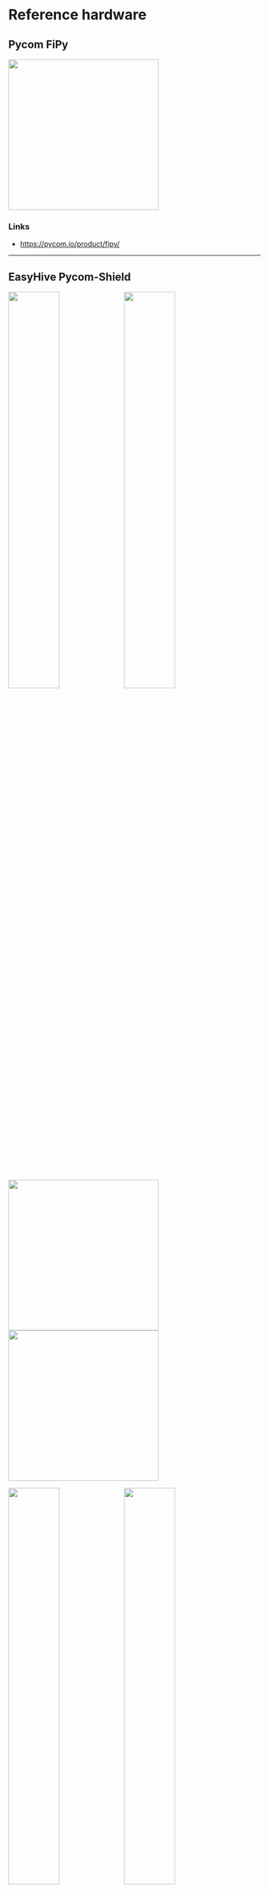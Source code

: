 # Reference hardware

## Pycom FiPy
<a href="https://i0.wp.com/pycom.io/wp-content/uploads/2018/08/fipyTop.png?fit=1000%2C1000&ssl=1"><img src="https://i0.wp.com/pycom.io/wp-content/uploads/2018/08/fipyTop.png?fit=300%2C300&ssl=1" height="300"></a>

### Links
- https://pycom.io/product/fipy/

---

## EasyHive Pycom-Shield

<img src="https://ptrace.hiveeyes.org/2019_03-17_EasyHive%20Datalogger%20v1.jpg" width="45%"> <img src="http://easyhive.org/landingpage/img/bg-showcase-2.jpg" width="45%">

<a href="https://community.hiveeyes.org/uploads/default/original/2X/a/a1d2a90f9b28604446924b1676780b627538f7e5.jpeg"><img src="https://community.hiveeyes.org/uploads/default/optimized/2X/a/a1d2a90f9b28604446924b1676780b627538f7e5_2_666x500.jpeg" height="300"></a>
<a href="https://community.hiveeyes.org/uploads/default/original/2X/e/e5d795fe3ffa42018b2078178c704277d220275c.jpeg"><img src="https://community.hiveeyes.org/uploads/default/optimized/2X/e/e5d795fe3ffa42018b2078178c704277d220275c_2_666x500.jpeg" height="300"></a>

<img src="https://raw.githubusercontent.com/jacobron/EasyHive_Pycom_Shield/master/V1.0/hardware/Shield_3D_Snapshot_front_V1.png" width="45%"> <img src="https://raw.githubusercontent.com/jacobron/EasyHive_Pycom_Shield/master/V1.0/hardware/Shield_3D_Snapshot_back_V1.png" width="45%">

### Links
- http://easyhive.org/
- http://blog.easyhive.org/2019/01/28/multi-sensor-shield-fuer-die-bienenstoecke/
- https://github.com/jacobron/EasyHive_Pycom_Shield
- https://community.hiveeyes.org/t/hardware-fur-node-im-feld-bob-projekt-phase-2/732/32

---

## Hiverize Funktionsmuster
<a href="https://community.hiveeyes.org/uploads/default/original/2X/a/a64179bbec20a1551bf5f9a44cdb7253a92dbc41.jpeg"><img src="https://community.hiveeyes.org/uploads/default/optimized/2X/a/a64179bbec20a1551bf5f9a44cdb7253a92dbc41_2_324x500.jpeg" height="300"></a>
<a href="https://community.hiveeyes.org/uploads/default/original/2X/c/c397011e56df64b9ab50d6247e86d1099d8ca3b0.jpeg"><img src="https://community.hiveeyes.org/uploads/default/optimized/2X/c/c397011e56df64b9ab50d6247e86d1099d8ca3b0_2_360x500.jpeg" height="300"></a>
<a href="https://community.hiveeyes.org/uploads/default/original/2X/9/9cf2b000dc4c5efc040247a6fb2f5d734dc8cda1.jpeg"><img src="https://community.hiveeyes.org/uploads/default/optimized/2X/9/9cf2b000dc4c5efc040247a6fb2f5d734dc8cda1_2_690x473.jpeg" height="300"></a>

### Links
- https://community.hiveeyes.org/t/test-bob-on-fipy/1527/10
- https://github.com/Hiverize/Sensorbeuten/tree/master/ESP32

---

## Hiveeyes Buerger
<img src="https://ptrace.hiveeyes.org/2019-03-16_Hiveeyes%20BUERGER%20v1%20-%20top.jpeg" height="400"> <img src="https://ptrace.hiveeyes.org/2019-03-16_Hiveeyes%20BUERGER%20v1%20-%20side.jpeg" height="400">

### Links
- https://github.com/hiveeyes/hiveeyes-micropython-firmware


---

Todo: Move to `doc/hardware.rst`.
